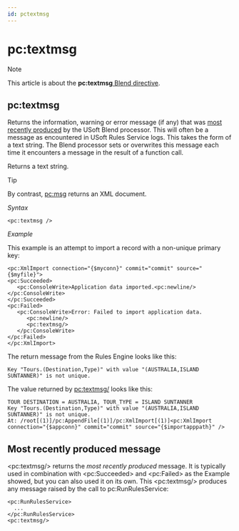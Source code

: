 ```yaml
---
id: pctextmsg
---
```


# pc:textmsg



> [!NOTE]
> This article is about the **pc:textmsg**[ Blend directive](/docs/Repositories/Blend_directives).

## **pc:textmsg**

Returns the information, warning or error message (if any) that was [most recently produced](#most-recently-produced-message) by the USoft Blend processor. This will often be a message as encountered in USoft Rules Service logs. This takes the form of a text string. The Blend processor sets or overwrites this message each time it encounters a message in the result of a function call.

Returns a text string.

> [!TIP]
> By contrast, [pc:msg](/docs/Repositories/Blend_directives/pcmsg.md) returns an XML document.

*Syntax*

```language-xml
<pc:textmsg />
```

*Example*

This example is an attempt to import a record with a non-unique primary key:

```language-xml><pc:textmsg
<pc:XmlImport connection="{$myconn}" commit="commit" source="{$myfile}">
<pc:Succeeded>
   <pc:ConsoleWrite>Application data imported.<pc:newline/></pc:ConsoleWrite>
</pc:Succeeded>
<pc:Failed>
   <pc:ConsoleWrite>Error: Failed to import application data.
      <pc:newline/>
      <pc:textmsg/>
   </pc:ConsoleWrite>
</pc:Failed>
</pc:XmlImport>  
```

The return message from the Rules Engine looks like this:

```
Key "Tours.(Destination,Type)" with value "(AUSTRALIA,ISLAND SUNTANNER)" is not unique.
```

The value returned by <pc:textmsg/> looks like this:

```
TOUR DESTINATION = AUSTRALIA, TOUR_TYPE = ISLAND SUNTANNER
Key "Tours.(Destination,Type)" with value "(AUSTRALIA,ISLAND SUNTANNER)" is not unique.
At: /root[(1)]/pc:AppendFile[(1)]/pc:XmlImport[(1)]<pc:XmlImport connection="{$appconn}" commit="commit" source="{$importapppath}" />
```

## Most recently produced message

\<pc:textmsg/> returns the *most recently produced* message. It is typically used in combination with \<pc:Succeeded> and \<pc:Failed> as the Example showed, but you can also used it on its own. This \<pc:textmsg/> produces any message raised by the call to pc:RunRulesService:

```language-xml
<pc:RunRulesService>
  ...
</pc:RunRulesService>
<pc:textmsg/>
```

 